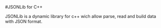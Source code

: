#JSONLib for C++

JSONLib is a dynamic library for c++ wich allow parse, read and build data with JSON format.
